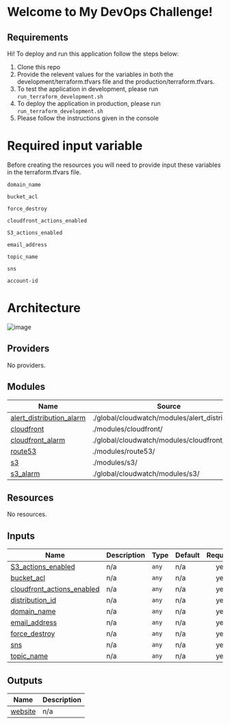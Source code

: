 

# Welcome to My DevOps Challenge!
## Requirements

Hi! 
To deploy and run this application  follow the steps below:

 1.  Clone this repo
 2. Provide the relevent values for the variables in both the development/terraform.tfvars file and the production/terraform.tfvars. 
 3.  To test the application in development, please run `run_terraform_development.sh`
 4. To deploy the application in production, please run `run_terraform_development.sh`
 5. Please follow the instructions given in the console
 

# Required input variable
Before creating the resources you will need to provide input these variables in the terraform.tfvars file.

    domain_name
    
    bucket_acl
    
    force_destroy
    
    cloudfront_actions_enabled
    
    S3_actions_enabled
     
    email_address
    
    topic_name
    
    sns
    
    account-id
  # Architecture 
![image](https://user-images.githubusercontent.com/37669567/143487020-4b959b9d-c6f6-4e37-bbf3-2863f20cc3df.png)



## Providers

No providers.

## Modules

| Name | Source | Version |
|------|--------|---------|
| <a name="module_alert_distribution_alarm"></a> [alert\_distribution\_alarm](#module\_alert\_distribution\_alarm) | ./global/cloudwatch/modules/alert_distribution/ | n/a |
| <a name="module_cloudfront"></a> [cloudfront](#module\_cloudfront) | ./modules/cloudfront/ | n/a |
| <a name="module_cloudfront_alarm"></a> [cloudfront\_alarm](#module\_cloudfront\_alarm) | ./global/cloudwatch/modules/cloudfront/ | n/a |
| <a name="module_route53"></a> [route53](#module\_route53) | ./modules/route53/ | n/a |
| <a name="module_s3"></a> [s3](#module\_s3) | ./modules/s3/ | n/a |
| <a name="module_s3_alarm"></a> [s3\_alarm](#module\_s3\_alarm) | ./global/cloudwatch/modules/s3/ | n/a |

## Resources

No resources.

## Inputs

| Name | Description | Type | Default | Required |
|------|-------------|------|---------|:--------:|
| <a name="input_S3_actions_enabled"></a> [S3\_actions\_enabled](#input\_S3\_actions\_enabled) | n/a | `any` | n/a | yes |
| <a name="input_bucket_acl"></a> [bucket\_acl](#input\_bucket\_acl) | n/a | `any` | n/a | yes |
| <a name="input_cloudfront_actions_enabled"></a> [cloudfront\_actions\_enabled](#input\_cloudfront\_actions\_enabled) | n/a | `any` | n/a | yes |
| <a name="input_distribution_id"></a> [distribution\_id](#input\_distribution\_id) | n/a | `any` | n/a | yes |
| <a name="input_domain_name"></a> [domain\_name](#input\_domain\_name) | n/a | `any` | n/a | yes |
| <a name="input_email_address"></a> [email\_address](#input\_email\_address) | n/a | `any` | n/a | yes |
| <a name="input_force_destroy"></a> [force\_destroy](#input\_force\_destroy) | n/a | `any` | n/a | yes |
| <a name="input_sns"></a> [sns](#input\_sns) | n/a | `any` | n/a | yes |
| <a name="input_topic_name"></a> [topic\_name](#input\_topic\_name) | n/a | `any` | n/a | yes |

## Outputs

| Name | Description |
|------|-------------|
| <a name="output_website"></a> [website](#output\_website) | n/a |
